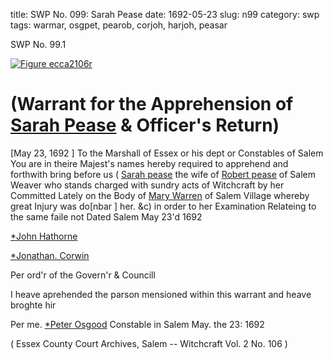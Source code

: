 title: SWP No. 099: Sarah Pease
date: 1692-05-23
slug: n99
category: swp
tags: warmar, osgpet, pearob, corjoh, harjoh, peasar




<div markdown class="doc" id="n99.1">

<div class="doc_id">SWP No. 99.1</div>



<span markdown class="figure">[![Figure ecca2106r](archives/ecca/thumb/ecca2106r.jpg)](archives/ecca/large/ecca2106r.jpg)</span>


# (Warrant for the Apprehension of [Sarah Pease](/tag/peasar.html) & Officer's Return)
[May 23, 1692 ] To the Marshall of Essex or his dept or Constables  of Salem 
You are in theire Majest's names hereby required to apprehend and forthwith bring before us ( [Sarah pease](/tag/peasar.html) the wife of [Robert pease](/tag/pearob.html) of Salem Weaver who stands charged with sundry acts of Witchcraft by her Committed Lately on the Body of [Mary Warren](/tag/warmar.html) of Salem Village whereby great Injury was do[nbar ] her. &c) in order to her Examination Relateing to the same faile not Dated Salem May 23'd 1692 

[*John Hathorne](/tag/harjoh.html)

[*Jonathan. Corwin](/tag/corjoh.html)

Per ord'r of the Govern'r & Councill 

I heave aprehended the parson mensioned within this warrant and heave broghte hir 

Per me. [*Peter Osgood](/tag/osgpet.html) Constable in Salem May. the 23: 1692

( Essex County Court Archives, Salem -- Witchcraft Vol. 2 No. 106 )


</div>

